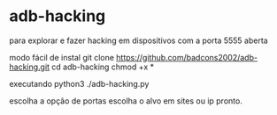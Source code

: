 # adb-hacking
para explorar e fazer hacking em  dispositivos com a porta 5555 aberta 

modo fácil de  instal
git clone https://github.com/badcons2002/adb-hacking.git
cd adb-hacking
chmod +x *

executando
python3 ./adb-hacking.py 

escolha a opção de portas
escolha o alvo em sites ou ip
pronto. 
